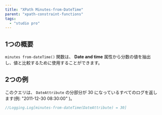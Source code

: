 ```yaml
---
title: "XPath Minutes-from-DateTime"
parent: "xpath-constraint-functions"
tags:
  - "studio pro"
---
```


## 1つの概要

`minutes from-dateTime()` 関数は、 **Date and time** 属性から分数の値を抽出し、値と比較するために使用することができます。

## 2つの例

このクエリは、 `DateAttribute` の分部分が 30 になっているすべてのログを返します(例: "2011-12-30 08:30:00" )。

```java
//Logging.Log[minutes-from-dateTime(DateAttribute) = 30]
```
